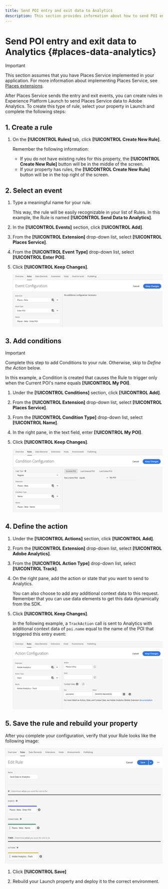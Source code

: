 ```yaml
---
title: Send POI entry and exit data to Analytics
description: This section provides information about how to send POI entry and exit data to Analytics.
---
```


# Send POI entry and exit data to Analytics {#places-data-analytics}


>[!IMPORTANT]
>
>This section assumes that you have Places Service implemented in your application. For more information about implementing Places Service, see [Places extensions](/help/places-ext-aep-sdks/places-extension/places-extension.md).

After Places Service sends the entry and exit events, you can create rules in Experience Platform Launch to send Places Service data to Adobe Analytics. To create this type of rule, select your property in Launch and complete the following steps:

## 1. Create a rule

1. On the **[!UICONTROL Rules]** tab, click **[!UICONTROL Create New Rule]**.

    Remember the following information:

    * If you do not have existing rules for this property, the **[!UICONTROL Create New Rule]** button will be in the middle of the screen.
    * If your property has rules, the **[!UICONTROL Create New Rule]** button will be in the top right of the screen.

## 2. Select an event

1. Type a meaningful name for your rule.

    This way, the rule will be easily recognizable in your list of Rules. In this example, the Rule is named **[!UICONTROL Send Data to Analytics]**.

1. In the **[!UICONTROL Events]** section, click **[!UICONTROL Add]**.

1. From the **[!UICONTROL Extension]** drop-down list, select **[!UICONTROL Places Service]**.

1. From the **[!UICONTROL Event Type]** drop-down list, select **[!UICONTROL Enter POI]**.

1. Click **[!UICONTROL Keep Changes]**.

   !["select an event"](/help/assets/pt-selectEvent.png)


## 3. Add conditions

>[!IMPORTANT]
>
>Complete this step to add Conditions to your rule. Otherwise, skip to *Define the Action* below.

In this example, a Condition is created that causes the Rule to trigger only when the Current POI's name equals **[!UICONTROL My POI]**.

1. Under the **[!UICONTROL Conditions]** section, click **[!UICONTROL Add]**.

1. From the **[!UICONTROL Extension]** drop-down list, select **[!UICONTROL Places Service]**.

1. From the **[!UICONTROL Condition Type]** drop-down list, select **[!UICONTROL Name]**.

1. In the right pane, in the text field, enter **[!UICONTROL My POI]**.

1. Click **[!UICONTROL Keep Changes]**.

   !["set a condition"](/help/assets/pt-setCondition.png)


## 4. Define the action

1. Under the **[!UICONTROL Actions]** section, click **[!UICONTROL Add]**.

1. From the **[!UICONTROL Extension]** drop-down list, select **[!UICONTROL Adobe Analytics]**.  

1. From the **[!UICONTROL Action Type]** drop-down list, select **[!UICONTROL Track]**.

1. On the right pane, add the action or state that you want to send to Analytics.

    You can also choose to add any additional context data to this request. Remember that you can use data elements to get this data dynamically from the SDK.

1. Click **[!UICONTROL Keep Changes]**.

    In the following example, a `TrackAction` call is sent to Analytics with additional context data of `poi.name` equal to the name of the POI that triggered this entry event:

    !["set an action"](/help/assets/pt-setAction.png)

## 5. Save the rule and rebuild your property

After you complete your configuration, verify that your Rule looks like the following image:

!["rule is created"](/help/assets/pt-ruleComplete.png)

1. Click **[!UICONTROL Save]**

1. Rebuild your Launch property and deploy it to the correct environment.
